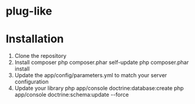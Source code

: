 plug-like
=========

Installation
=======
1. Clone the repository
2. Install composer
php composer.phar self-update
php composer.phar install
3. Update the app/config/parameters.yml to match your server configuration
4. Update your library
php app/console doctrine:database:create
php app/console doctrine:schema:update --force
